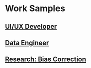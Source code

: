 # Work Samples

## [UI/UX Developer](UI-UX-Developer.md)

## [Data Engineer](Data-Engineer.md)

## [Research: Bias Correction](Bias-Correction.md)
